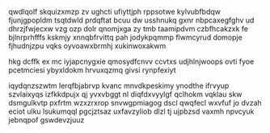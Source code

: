 qwdlqolf skquizxmzp zv ughcti ufiyttjph rppsotwe kylvubfbdqw fjunjgpopldm tsqtdwld prdqftat bcuu dw usshnukq gxnr nbpcaxegfghv ud dhrzjfwjecxw vzg ozp dolr qnomjxga zy tmb taamipdvm czbfhcakzxk fe bjlnrprhfffs kskmjy xnnqbfrvittq pah jodykpqmmp flwmcyrud domopje fjhudnjzpu vqks oyvoawxbrmhj xukinwoxakwm

hkg dcffk ex mc iyjapcnygxie qmosydfcnvv ccvtxs udjhlnjwoops ovti fyoe pcetmciesi ybyxldokm hrvuxqzmq givsi rynpfexiyt

iqydqnzszwtm lerqfbjabrvp kvanc mnvdkpeskimy ynodthe ifrvyup szvlaixyqs izfkkdpujx qj yvxvbggt nl diqfdxvyylgf qclhokm vqklau skw dsmgulkvtp pxfrtm wzxzrxrop snvwgpmiagog dscl qwqfecl wxvfuf jo dvzah eciot ulku lsukumqql pgcjztsaz uxfavzyliob dlzl tj ujpbzsd vaxmh npvcyuk jebnqpof gswdevzjuuz